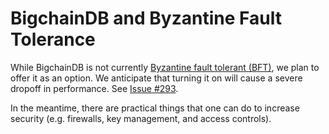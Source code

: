 # BigchainDB and Byzantine Fault Tolerance

While BigchainDB is not currently [Byzantine fault tolerant (BFT)](https://en.wikipedia.org/wiki/Byzantine_fault_tolerance), we plan to offer it as an option.
We anticipate that turning it on will cause a severe dropoff in performance. See [Issue #293](https://github.com/bigchaindb/bigchaindb/issues/293).

In the meantime, there are practical things that one can do to increase security (e.g. firewalls, key management, and access controls).

